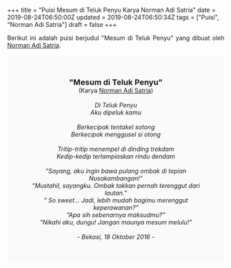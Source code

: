 +++
title = "Puisi Mesum di Teluk Penyu Karya Norman Adi Satria"
date = 2019-08-24T06:50:00Z
updated = 2019-08-24T06:50:34Z
tags = ["Puisi", "Norman Adi Satria"]
draft = false
+++

<div dir="ltr" style="text-align: left;" trbidi="on"><div style="text-align: justify;">Berikut ini adalah puisi berjudul "Mesum di Teluk Penyu" yang dibuat oleh <a href="https://normantis.com/tag/norman-adi-satria/" target="_blank">Norman Adi Satria</a>.</div><br /><div style="background: #FAFAFA; font-size: 14px; height: auto; margin: 0 auto; padding: 50px; text-align: center; width: auto;"><span style="font-size: 18px;"><b>"Mesum di Teluk Penyu"</b></span><br />(Karya <a href="https://www.sekata.web.id/tags/norman-adi-satria" target="_blank">Norman Adi Satria</a>) <br /><br /><i>Di Teluk Penyu<br />Aku dipeluk kamu<br /><br />Berkecipak tentakel sotong<br />Berkecipok menggusel si otong<br /><br />Tritip-tritip menempel di dinding trekdam<br />Kedip-kedip terlampiaskan rindu dendam<br /><br />“Sayang, aku ingin bawa pulang ombak di tepian Nusakambangan!”<br />“Mustahil, sayangku. Ombak takkan pernah terenggut dari lautan.”<br />” So sweet… Jadi, lebih mudah bagimu merenggut keperawanan?”<br />“Apa sih sebenarnya maksudmu?”<br />“Nikahi aku, dungu! Jangan maunya mesum melulu!”<br /><br />- Bekasi, 18 Oktober 2016 -</i></div></div>
